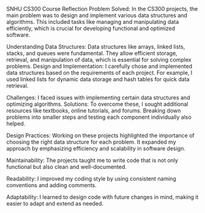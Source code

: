 SNHU CS300 Course Reflection
Problem Solved: In the CS300 projects, the main problem was to design and implement various data structures and 
algorithms. This included tasks like managing and manipulating data efficiently, which is crucial for developing 
functional and optimized software.

Understanding Data Structures: 
Data structures like arrays, linked lists, stacks, and queues were fundamental. They allow efficient storage, 
retrieval, and manipulation of data, which is essential for solving complex problems.
Design and Implementation: 
I carefully chose and implemented data structures based on the requirements of each project. For example, I 
used linked lists for dynamic data storage and hash tables for quick data retrieval.

Challenges: 
I faced issues with implementing certain data structures and optimizing algorithms.
Solutions:
To overcome these, I sought additional resources like textbooks, online tutorials, and forums. Breaking down 
problems into smaller steps and testing each component individually also helped.

Design Practices: 
Working on these projects highlighted the importance of choosing the right data structure for each problem. 
It expanded my approach by emphasizing efficiency and scalability in software design.

Maintainability: 
The projects taught me to write code that is not only functional but also clean and well-documented.

Readability: 
I improved my coding style by using consistent naming conventions and adding comments.

Adaptability: 
I learned to design code with future changes in mind, making it easier to adapt and extend as needed.


